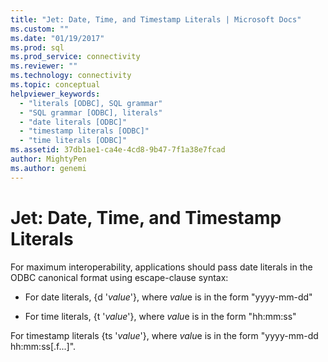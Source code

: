 ```yaml
---
title: "Jet: Date, Time, and Timestamp Literals | Microsoft Docs"
ms.custom: ""
ms.date: "01/19/2017"
ms.prod: sql
ms.prod_service: connectivity
ms.reviewer: ""
ms.technology: connectivity
ms.topic: conceptual
helpviewer_keywords: 
  - "literals [ODBC], SQL grammar"
  - "SQL grammar [ODBC], literals"
  - "date literals [ODBC]"
  - "timestamp literals [ODBC]"
  - "time literals [ODBC]"
ms.assetid: 37db1ae1-ca4e-4cd8-9b47-7f1a38e7fcad
author: MightyPen
ms.author: genemi
---
```

# Jet: Date, Time, and Timestamp Literals
For maximum interoperability, applications should pass date literals in the ODBC canonical format using escape-clause syntax:  
  
-   For date literals, {d '*value*'}, where *valu*e is in the form "yyyy-mm-dd"  
  
-   For time literals, {t '*value*'}, where *valu*e is in the form "hh:mm:ss"  
  
 For timestamp literals {ts '*value*'}, where *valu*e is in the form "yyyy-mm-dd hh:mm:ss[.f...]".

